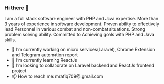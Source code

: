 ### Hi there 👋
I am a full stack software engineer with PHP and Java expertise. More than 3 years of experience in software development. Proven ability to effectively lead Personnel in various combat and non-combat situations. Strong problem solving ability. Committed to Achieving goals with PHP and Java skills.

- 🔭 I’m currently working on micro services(Laravel), Chrome Extension and Telegram automation report
- 🌱 I’m currently learning ReactJs
- 👯 I’m looking to collaborate on Laravel backend and ReactJs frontend project
- 📫 How to reach me: mrafiq709@.gmail.com

<!--
**mrafiq709/mrafiq709** is a ✨ _special_ ✨ repository because its `README.md` (this file) appears on your GitHub profile.

Here are some ideas to get you started:

- 🔭 I’m currently working on ...
- 🌱 I’m currently learning ...
- 👯 I’m looking to collaborate on ...
- 🤔 I’m looking for help with ...
- 💬 Ask me about ...
- 📫 How to reach me: ...
- 😄 Pronouns: ...
- ⚡ Fun fact: ...
-->
